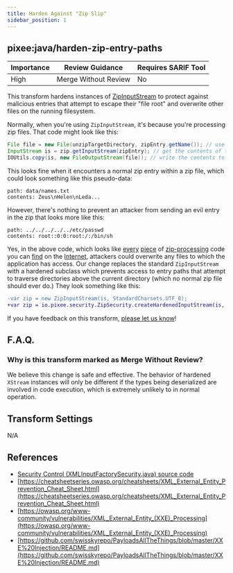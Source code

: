 ```yaml
---
title: Harden Against "Zip Slip"
sidebar_position: 1
---
```



## pixee:java/harden-zip-entry-paths
| Importance | Review Guidance      | Requires SARIF Tool |
|------------|----------------------|---------------------|
 | High       | Merge Without Review | No                  |

This transform hardens instances of [ZipInputStream](https://docs.oracle.com/en/java/javase/17/docs/api/java.base/java/util/zip/ZipInputStream.html) to protect against malicious entries that attempt to escape their "file root" and overwrite other files on the running filesystem.

Normally, when you're using `ZipInputStream`, it's because you're processing zip files. That code might look like this:

```java
File file = new File(unzipTargetDirectory, zipEntry.getName()); // use file name from zip entry
InputStream is = zip.getInputStream(zipEntry); // get the contents of the zip entry
IOUtils.copy(is, new FileOutputStream(file)); // write the contents to the provided file name
```

This looks fine when it encounters a normal zip entry within a zip file, which could look something like this pseudo-data:
```binary
path: data/names.txt
contents: Zeus\nHelen\nLeda...
```

However, there's nothing to prevent an attacker from sending an evil entry in the zip that looks more like this:
```binary
path: ../../../../../etc/passwd
contents: root::0:0:root:/:/bin/sh
```

Yes, in the above code, which looks like [every](https://stackoverflow.com/a/23870468) [piece](https://stackoverflow.com/a/51285801) of [zip-processing](https://kodejava.org/how-do-i-decompress-a-zip-file-using-zipinputstream/)  code you can [find](https://www.tabnine.com/code/java/classes/java.util.zip.ZipInputStream) on the [Internet](https://www.baeldung.com/java-compress-and-uncompress), attackers could overwrite any files to which the application has access. Our change replaces the standard `ZipInputStream` with a hardened subclass which prevents access to entry paths that attempt to traverse directories above the current directory (which no normal zip file should ever do.) They look something like this:

```diff
-var zip = new ZipInputStream(is, StandardCharsets.UTF_8);
+var zip = io.pixee.security.ZipSecurity.createHardenedInputStream(is, StandardCharsets.UTF_8);
```

If you have feedback on this transform, [please let us know](mailto:feedback@pixee.ai)!

## F.A.Q. 

### Why is this transform marked as Merge Without Review?

We believe this change is safe and effective. The behavior of hardened `XStream` instances will only be different if the types being deserialized are involved in code execution, which is extremely unlikely to in normal operation.   

## Transform Settings

N/A

## References
* [Security Control (XMLInputFactorySecurity.java) source code](https://github.com/openpixee/java-security-toolkit/blob/main/src/main/java/io/openpixee/security/XMLInputFactorySecurity.java)
* [https://cheatsheetseries.owasp.org/cheatsheets/XML_External_Entity_Prevention_Cheat_Sheet.html](https://cheatsheetseries.owasp.org/cheatsheets/XML_External_Entity_Prevention_Cheat_Sheet.html)
* [https://owasp.org/www-community/vulnerabilities/XML_External_Entity_(XXE)_Processing](https://owasp.org/www-community/vulnerabilities/XML_External_Entity_(XXE)_Processing)
* [https://github.com/swisskyrepo/PayloadsAllTheThings/blob/master/XXE%20Injection/README.md](https://github.com/swisskyrepo/PayloadsAllTheThings/blob/master/XXE%20Injection/README.md)